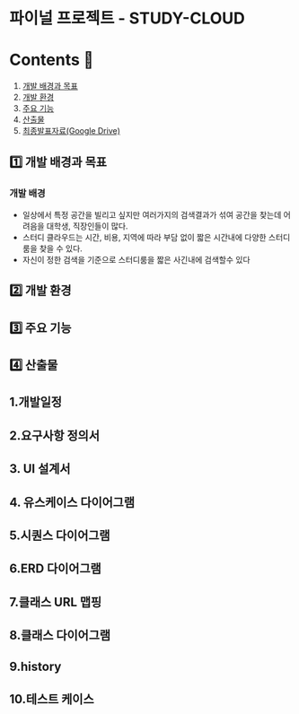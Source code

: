 # 파이널 프로젝트 - STUDY-CLOUD

# Contents 📖
1. [개발 배경과 목표](#1️⃣-개발-배경과-목표)
2. [개발 환경](#2️⃣-개발-환경)
3. [주요 기능](#3️⃣-주요-기능)
4. [산출물](#4️⃣-산출물)
5. [최종발표자료(Google Drive)](https://docs.google.com/presentation/d/181jzaUyEli8fAgDtYkjm3YvEkabIQe7s/edit#slide=id.g22a7829c76b_2_99)

## 1️⃣ 개발 배경과 목표
### 개발 배경
- 일상에서 특정 공간을 빌리고 싶지만 여러가지의 검색결과가 섞여 공간을 찾는데 어려음을 대학생, 직장인들이 많다.
- 스터디 클라우드는 시간, 비용, 지역에 따라 부담 없이 짧은 시간내에 다양한 스터디 룸을 찾을 수 있다.
- 자신이 정한 검색을 기준으로 스터디룸을 짧은 사긴내에 검색할수 있다

## 2️⃣ 개발 환경


## 3️⃣ 주요 기능



## 4️⃣ 산출물
## 1.개발일정
## 2.요구사항 정의서

## 3. UI 설계서
## 4. 유스케이스 다이어그램

## 5.시퀀스 다이어그램
## 6.ERD 다이어그램

## 7.클래스 URL 맵핑

## 8.클래스 다이어그램

## 9.history

## 10.테스트 케이스
